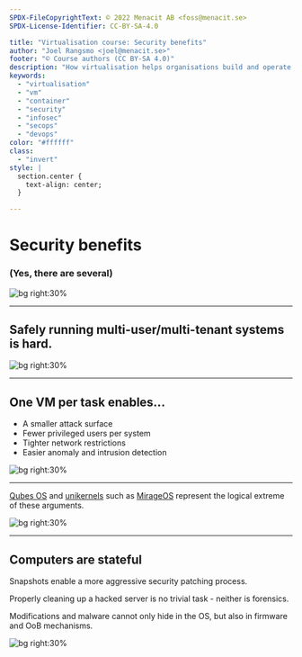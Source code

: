 ```yaml
---
SPDX-FileCopyrightText: © 2022 Menacit AB <foss@menacit.se>
SPDX-License-Identifier: CC-BY-SA-4.0

title: "Virtualisation course: Security benefits"
author: "Joel Rangsmo <joel@menacit.se>"
footer: "© Course authors (CC BY-SA 4.0)"
description: "How virtualisation helps organisations build and operate more secure systems"
keywords:
  - "virtualisation"
  - "vm"
  - "container"
  - "security"
  - "infosec"
  - "secops"
  - "devops"
color: "#ffffff"
class:
  - "invert"
style: |
  section.center {
    text-align: center;
  }

---
```

<!-- _footer: "%ATTRIBUTION_PREFIX% Tim Green (CC BY 2.0)" -->
# Security benefits
### (Yes, there are several)

![bg right:30%](images/06-moss_face.jpg)

---
<!-- _footer: "%ATTRIBUTION_PREFIX% Kuhnmi (CC BY 2.0)" -->
## Safely running multi-user/multi-tenant systems is hard.

![bg right:30%](images/06-birds.jpg)

<!--
- One of the initial motivations for using virtualisation.

- Most companies don't fully trust all their employees: even fewer their competition. Multi-tenancy
is an important use-case to save money but hard to do in commodity general purpose OSes.

- Simpler to just use VMs per customer/user/applications.

Segue: Besides keeping things simple, limiting what the job for a host is has other benefits.
-->

---
<!-- _footer: "%ATTRIBUTION_PREFIX% Austin Design (CC BY-SA 2.0)" -->
## One VM per task enables...
- A smaller attack surface
- Fewer privileged users per system
- Tighter network restrictions
- Easier anomaly and intrusion detection

![bg right:30%](images/06-tower.jpg)

<!--
- From a infosec perspective, we want a small attack surface. Less services means less code means
less risk for security vulnerabilities.

- Perhaps not everyone in the IT staff needs to be root on every system? Still often the case, but
for security sensitive organisations this is now an option.

- Systems that perform a limited set of tasks are easier to restrict and monitor, lot's of noise
otherwise.

Segue: Some people have taken this reasoning to heart and very far.
-->

---
<!-- _footer: "%ATTRIBUTION_PREFIX% Freestocks.org (CC0 1.0)" -->
[Qubes OS](https://www.qubes-os.org/) and [unikernels](https://en.wikipedia.org/wiki/Unikernel)
such as [MirageOS](https://mirageos.org/) represent the logical extreme of these arguments.

![bg right:30%](images/06-christmas_sweater.jpg)

<!--
- Qubes OS runs everything in VMs: there is no reason why your personal web browsing should be able
to compromise your work for customer X. We'll talk more about Qubes later in the course.

- Unikernels (or library OSes) builds a runtime environment which bundles an application and only
enough OS to get things running. Great to minimize attack surface and keep things performant, low
overhead for kernel context switching.

- Wouldn't be reasonable if it wasn't for the predictable runtime environment that virtualisation
provides.
-->

---
<!-- _footer: "%ATTRIBUTION_PREFIX% Wolfgang Stief (CC0 1.0)" -->
## Computers are stateful
Snapshots enable a more aggressive security patching process.
  
Properly cleaning up a hacked server is no trivial task - neither is forensics.  
  
Modifications and malware cannot only hide in the OS, but also in firmware and OoB mechanisms.

![bg right:30%](images/06-computer.jpg)

<!--
- Being able to utilise snapshots to aggressively change systems (such as apply updates) has many
security benefits as well.

- Snapshots provide a known good state: extremely helpful if a system is hacked. Can also be used
to dif in order to find what the hacker did.

- Physical computers store a lot of state that can be changed and persisted even after an OS is
reinstalled (or even if the disk is physically destroyed.

- Also relevant for multi-tenancy: how had and who will have access to the server after you?

- The server HW industry has started to make changes, but VMs are far supreme in this case.
-->
